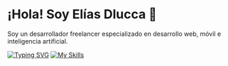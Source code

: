 # ¡Hola! Soy Elías Dlucca 👋
Soy un desarrollador freelancer especializado en desarrollo web, móvil e inteligencia artificial.



<a href="https://git.io/typing-svg"><img src="https://readme-typing-svg.demolab.com?font=Fira+Code&pause=1000&width=435&lines=EliDevOsDM" alt="Typing SVG" /></a>
[![My Skills](https://skillicons.dev/icons?i=js,html,css,wasm)](https://skillicons.dev)
